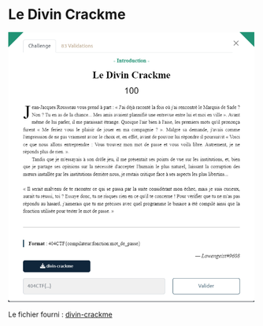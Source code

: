 # Le Divin Crackme

<img alt="énoncé du challenge" src="enonce.png" width=500>

Le fichier fourni : [divin-crackme](divin-crackme)
